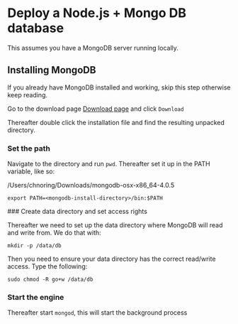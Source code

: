 # Deploy a Node.js + Mongo DB database
This assumes you have a MongoDB server running locally. 

## Installing MongoDB
If you already have MongoDB installed and working, skip this step otherwise keep reading.

Go to the download page [Download page](https://www.mongodb.com/download-center/community?jmp=docs) and click `Download`

Thereafter double click the installation file and find the resulting unpacked directory. 

### Set the path

Navigate to the directory and run `pwd`. Thereafter set it up in the PATH variable, like so:

/Users/chnoring/Downloads/mongodb-osx-x86_64-4.0.5

```
export PATH=<mongodb-install-directory>/bin:$PATH
```

### Create data directory and set access rights

Thereafter we need to set up the data directory where MongoDB will read and write from. We do that with:

```
mkdir -p /data/db
```

Then you need to ensure your data directory has the correct read/write access. Type the following:

```
sudo chmod -R go+w /data/db
```

### Start the engine

Thereafter start `mongod`, this will start the background process

